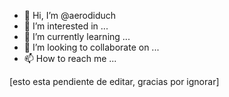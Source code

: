 - 👋 Hi, I’m @aerodiduch
- 👀 I’m interested in ...
- 🌱 I’m currently learning ...
- 💞️ I’m looking to collaborate on ...
- 📫 How to reach me ...

[esto esta pendiente de editar, gracias por ignorar]

<!---
aerodiduch/aerodiduch is a ✨ special ✨ repository because its `README.md` (this file) appears on your GitHub profile.
You can click the Preview link to take a look at your changes.
--->
